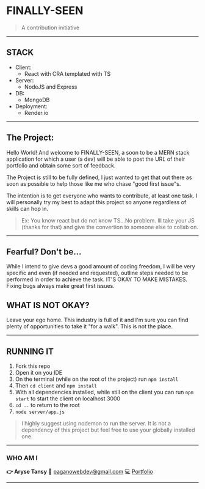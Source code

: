 # FINALLY-SEEN

> A contribution initiative

---

## STACK

- Client:
  - React with CRA templated with TS
- Server:
  - NodeJS and Express
- DB:
  - MongoDB
- Deployment:
  - Render.io

---

## The Project:

Hello World! And welcome to FINALLY-SEEN, a soon to be a MERN stack application for which a user (a dev) will be able to post the URL of their portfolio and obtain some sort of feedback.

The Project is still to be fully defined, I just wanted to get that out there as soon as possible to help those like me who chase "good first issue"s.

The intention is to get everyone who wants to contribute, at least one task. I will personally try my best to adapt this project so anyone regardless of skills can hop in.

> Ex: You know react but do not know TS...No problem. Ill take your JS (thanks for that) and give the convertion to someone else to collab on.

---

## Fearful? Don't be...

While I intend to give devs a good amount of coding freedom, I will be very specific and even (if needed and requested), outline steps needed to be performed in order to achieve the task. IT'S OKAY TO MAKE MISTAKES. Fixing bugs always make great first issues.

## WHAT IS NOT OKAY?

Leave your ego home. This industry is full of it and I'm sure you can find plenty of opportunities to take it "for a walk". This is not the place.

---

## RUNNING IT

1. Fork this repo
2. Open it on you IDE
3. On the terminal (while on the root of the project) run `npm install`
4. Then `cd client` and `npm install`
5. With all dependencies installed, while still on the client you can run `npm start` to start the client on localhost 3000
6. `cd ..` to return to the root
7. `node server/app.js`

> I highly suggest using nodemon to run the server. It is not a dependency of this project but feel free to use your globally installed one.

---

### WHO AM I

**:point_right: Aryse Tansy**
:e-mail: paganowebdev@gmail.com
:computer: [Portfolio](https://www.pagano.dev/)

---
